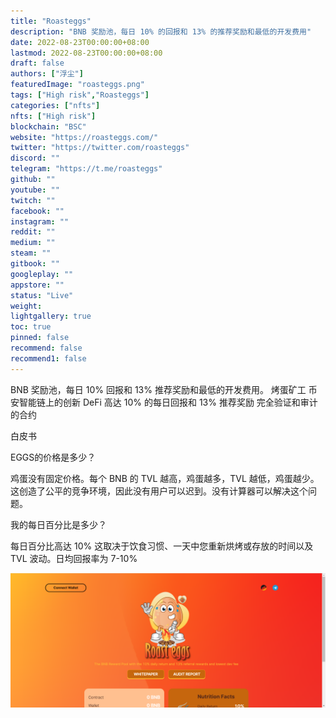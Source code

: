```yaml
---
title: "Roasteggs"
description: "BNB 奖励池，每日 10% 的回报和 13% 的推荐奖励和最低的开发费用"
date: 2022-08-23T00:00:00+08:00
lastmod: 2022-08-23T00:00:00+08:00
draft: false
authors: ["浮尘"]
featuredImage: "roasteggs.png"
tags: ["High risk","Roasteggs"]
categories: ["nfts"]
nfts: ["High risk"]
blockchain: "BSC"
website: "https://roasteggs.com/"
twitter: "https://twitter.com/roasteggs"
discord: ""
telegram: "https://t.me/roasteggs"
github: ""
youtube: ""
twitch: ""
facebook: ""
instagram: ""
reddit: ""
medium: ""
steam: ""
gitbook: ""
googleplay: ""
appstore: ""
status: "Live"
weight: 
lightgallery: true
toc: true
pinned: false
recommend: false
recommend1: false
---
```

BNB 奖励池，每日 10% 回报和 13% 推荐奖励和最低的开发费用。 烤蛋矿工 币安智能链上的创新 DeFi 高达 10% 的每日回报和 13% 推荐奖励 完全验证和审计的合约

白皮书

EGGS的价格是多少？

鸡蛋没有固定价格。每个 BNB 的 TVL 越高，鸡蛋越多，TVL 越低，鸡蛋越少。这创造了公平的竞争环境，因此没有用户可以迟到。没有计算器可以解决这个问题。

我的每日百分比是多少？

每日百分比高达 10% 这取决于饮食习惯、一天中您重新烘烤或存放的时间以及 TVL 波动。日均回报率为 7-10%

![786413223132](786413223132.png)